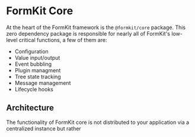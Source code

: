 # FormKit Core

At the heart of the FormKit framework is the `@formkit/core` package. This zero dependency package is responsible for nearly all of FormKit's low-level critical functions, a few of them are:

- Configuration
- Value input/output
- Event bubbling
- Plugin managment
- Tree state tracking
- Message management
- Lifecycle hooks

## Architecture

The functionality of FormKit core is not distributed to your application via a centralized instance but rather 